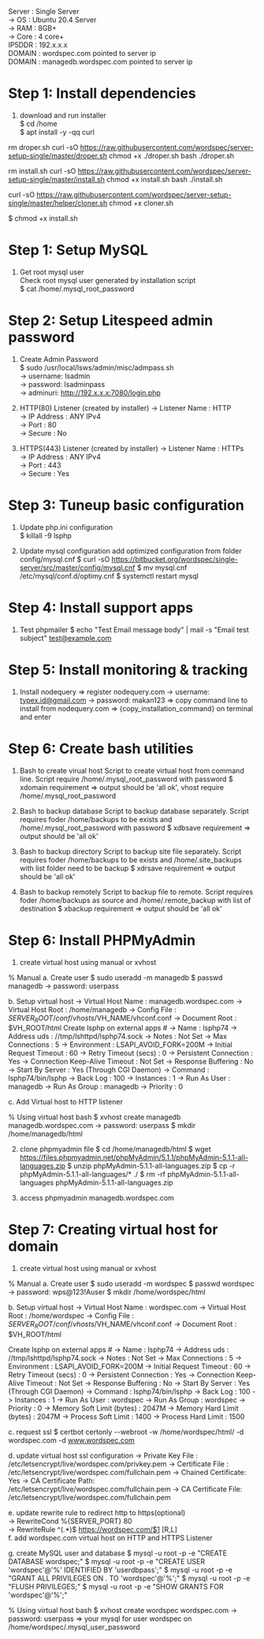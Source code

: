 Server  : Single Server  
-> OS 	: Ubuntu 20.4 Server  
-> RAM 	: 8GB+  
-> Core : 4 core+  
IP5DDR  : 192.x.x.x  
DOMAIN  : wordspec.com pointed to server ip  
DOMAIN  : managedb.wordspec.com pointed to server ip  
 
# Step  1: Install dependencies  
1. download and run installer  
$ cd /home  
$ apt install -y -qq curl

rm droper.sh
curl -sO https://raw.githubusercontent.com/wordspec/server-setup-single/master/droper.sh
chmod +x ./droper.sh
bash ./droper.sh


rm install.sh
curl -sO https://raw.githubusercontent.com/wordspec/server-setup-single/master/install.sh
chmod +x install.sh 
bash ./install.sh


curl -sO https://raw.githubusercontent.com/wordspec/server-setup-single/master/helper/cloner.sh
chmod +x cloner.sh 

$ chmod +x install.sh 
# Step  1: Setup MySQL  
1. Get root mysql user  
Check root mysql user generated by installation script  
$  cat /home/.mysql_root_password  

# Step  2: Setup Litespeed admin password  
1. Create Admin Password  
$  sudo /usr/local/lsws/admin/misc/admpass.sh  
-> username: lsadmin  
-> password: lsadminpass  
-> adminuri: http://192.x.x.x:7080/login.php  

2. HTTP(80) Listener (created by installer)
-> Listener Name 	: HTTP  
-> IP Address	 		: ANY IPv4  
-> Port	       		: 80  
-> Secure	     		: No  

3. HTTPS(443) Listener  (created by installer) 
-> Listener Name 	: HTTPs  
-> IP Address	 		: ANY IPv4  
-> Port	       		: 443  
-> Secure	     		: Yes  


# Step  3: Tuneup basic configuration  

1. Update php.ini configuration  
$  killall -9 lsphp 

2. Update mysql configuration 
add optimized configuration from folder config/mysql.cnf 
$  curl -sO https://bitbucket.org/wordspec/single-server/src/master/config/mysql.cnf 
$  mv mysql.cnf /etc/mysql/conf.d/optimy.cnf 
$  systemctl restart mysql 

# Step  4: Install support apps 
1. Test phpmailer
$  echo "Test Email message body" | mail -s "Email test subject" test@example.com

# Step  5: Install monitoring & tracking 
1. Install nodequery
=> register nodequery.com 
-> username: typex.id@gmail.com
-> password: makan123
=> copy command line to install from nodequery.com
=> {copy_installation_command} on terminal and enter

# Step  6: Create bash utilities
1. Bash to create virual host
Script to create virtual host from command line. Script require /home/.mysql_root_password with password
$  xdomain requirement
=> output should be 'all ok', vhost require /home/.mysql_root_password

3. Bash to backup database
Script to backup database separately. Script requires foder /home/backups to be exists and /home/.mysql_root_password with password
$  xdbsave requirement
=> output should be 'all ok'

3. Bash to backup directory
Script to backup site file separately. Script requires foder /home/backups to be exists and /home/.site_backups with list folder need to be backup
$  xdrsave requirement
=> output should be 'all ok'

4. Bash to backup remotely
Script to backup file to remote. Script requires foder /home/backups as source and /home/.remote_backup with list of destination
$  xbackup requirement
=> output should be 'all ok'


# Step  6: Install PHPMyAdmin
1. create virtual host using manual or xvhost

%  Manual
a. Create user
$  sudo useradd -m managedb
$  passwd managedb
-> password: userpass

b. Setup virtual host
-> Virtual Host Name 							:	managedb.wordspec.com
-> Virtual Host Root 							:	/home/managedb
-> Config File       							:	$SERVER_ROOT/conf/vhosts/$VH_NAME/vhconf.conf
-> Document Root    					  	:	$VH_ROOT/html
Create lsphp on external apps #
-> Name													  : lsphp74
-> Address	uds 									: //tmp/lshttpd/lsphp74.sock
-> Notes													: Not Set
-> Max Connections								: 5
-> Environment										: LSAPI_AVOID_FORK=200M
-> Initial Request Timeout       	:	60
-> Retry Timeout (secs)						: 0
-> Persistent Connection 					:	Yes
-> Connection Keep-Alive Timeout	:	Not Set
-> Response Buffering							: No
-> Start By Server								: Yes (Through CGI Daemon)
-> Command												: lsphp74/bin/lsphp
-> Back Log 											: 100
-> Instances											: 1
-> Run As User										: managedb
-> Run As Group 									: managedb
-> Priority												: 0

c. Add Virtual host to HTTP listener

%  Using virtual host bash
$  xvhost create managedb managedb.wordspec.com
-> password: userpass
$  mkdir /home/managedb/html

2. clone phpmyadmin file
$  cd /home/managedb/html
$  wget https://files.phpmyadmin.net/phpMyAdmin/5.1.1/phpMyAdmin-5.1.1-all-languages.zip
$  unzip phpMyAdmin-5.1.1-all-languages.zip
$  cp -r phpMyAdmin-5.1.1-all-languages/* ./
$  rm -rf phpMyAdmin-5.1.1-all-languages phpMyAdmin-5.1.1-all-languages.zip

3. access phpmyadmin managedb.wordspec.com


# Step  7: Creating virtual host for domain

1. create virtual host using manual or xvhost

%  Manual
a. Create user
$  sudo useradd -m wordspec
$  passwd wordspec
-> password: wps@123!Auser
$  mkdir /home/wordspec/html

b. Setup virtual host
-> Virtual Host Name 							:	wordspec.com
-> Virtual Host Root 							:	/home/wordspec
-> Config File       							:	$SERVER_ROOT/conf/vhosts/$VH_NAME/vhconf.conf
-> Document Root    					  	:	$VH_ROOT/html

Create lsphp on external apps #
-> Name													  : lsphp74
-> Address	uds 									: //tmp/lshttpd/lsphp74.sock
-> Notes													: Not Set
-> Max Connections								: 5
-> Environment										: LSAPI_AVOID_FORK=200M
-> Initial Request Timeout       	:	60
-> Retry Timeout (secs)						: 0
-> Persistent Connection 					:	Yes
-> Connection Keep-Alive Timeout	:	Not Set
-> Response Buffering							: No
-> Start By Server								: Yes (Through CGI Daemon)
-> Command												: lsphp74/bin/lsphp
-> Back Log 											: 100
-> Instances											: 1
-> Run As User										: wordspec
-> Run As Group 									: wordspec
-> Priority												: 0
-> Memory Soft Limit (bytes) 		  :	2047M
-> Memory Hard Limit (bytes) 		  :	2047M
-> Process Soft Limit						  : 1400
-> Process Hard Limit						  : 1500

c. request ssl
$ certbot certonly --webroot -w /home/wordspec/html/ -d wordspec.com -d www.wordspec.com

d. update virtual host ssl configuration
-> Private Key File		: /etc/letsencrypt/live/wordspec.com/privkey.pem
-> Certificate File		: /etc/letsencrypt/live/wordspec.com/fullchain.pem
-> Chained Certificate: Yes
-> CA Certificate Path: /etc/letsencrypt/live/wordspec.com/fullchain.pem
-> CA Certificate File: /etc/letsencrypt/live/wordspec.com/fullchain.pem

e. update rewrite rule to redirect http to https(optional)  
-> RewriteCond %{SERVER_PORT} 80  
-> RewriteRule ^(.*)$ https://wordspec.com/$1 [R,L]  
f. add wordspec.com virtual host on HTTP and HTTPS Listener  

g. create MySQL user and database
$ mysql -u root -p -e "CREATE DATABASE wordspec;"
$ mysql -u root -p -e "CREATE USER 'wordspec'@'%' IDENTIFIED BY 'userdbpass';"
$ mysql -u root -p -e "GRANT ALL PRIVILEGES ON *.* TO 'wordspec'@'%';"
$ mysql -u root -p -e "FLUSH PRIVILEGES;"
$ mysql -u root -p -e "SHOW GRANTS FOR 'wordspec'@'%';"

%  Using virtual host bash
$  xvhost create wordspec wordspec.com
-> password: userpass
=> your mysql for user wordspec on /home/wordspec/.mysql_user_password

